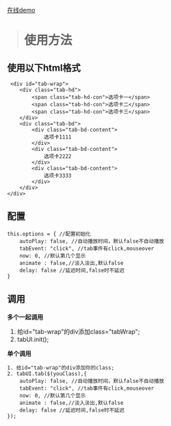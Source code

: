 
[在线demo](http://ypzhou.esy.es/demos/tab/out/tab.html)

<blockquote>
<h1><strong>使用方法</strong></h1>
</blockquote>
<h2>使用以下html格式</h2>
<pre><code class="lang-html"> &lt;div id="tab-wrap"&gt;
    &lt;div class="tab-hd"&gt;
        &lt;span class="tab-hd-con"&gt;选项卡一&lt;/span&gt;
        &lt;span class="tab-hd-con"&gt;选项卡二&lt;/span&gt;
        &lt;span class="tab-hd-con"&gt;选项卡三&lt;/span&gt;
    &lt;/div&gt;
    &lt;div class="tab-bd"&gt;
        &lt;div class="tab-bd-content"&gt;
            选项卡1111
        &lt;/div&gt;
        &lt;div class="tab-bd-content"&gt;
            选项卡2222
        &lt;/div&gt;
        &lt;div class="tab-bd-content"&gt;
            选项卡3333
        &lt;/div&gt;
    &lt;/div&gt;
&lt;/div&gt;</code></pre>
<h2>配置</h2>
<pre><code class="lang-javascript">this.options = { //配置初始化
    autoPlay: false, //自动播放时间，默认false不自动播放
    tabEvent: "click", //tab事件有click,mouseover
    now: 0, //默认第几个显示
    animate : false,//淡入淡出,默认false
    delay: false //延迟时间,false时不延迟
}</code></pre>
<h2>调用</h2>
<p><strong>多个一起调用</strong>

</p>
<ol>
<li>给id="tab-wrap"的div添加class="tabWrap";</li>
<li>tabUI.init();</li>
</ol>
<p><strong>单个调用</strong>
</p>
<pre><code class="lang-javascript">1. 给id="tab-wrap"的div添加你的class;
2. tabUI.tab($(youClass),{
    autoPlay: false, //自动播放时间，默认false不自动播放
    tabEvent: "click", //tab事件有click,mouseover
    now: 0, //默认第几个显示
    animate : false,//淡入淡出,默认false
    delay: false //延迟时间,false时不延迟
});</code></pre>


